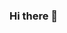 ### Hi there 👋

<!--
**BenMajestix/BenMajestix** is a ✨ _special_ ✨ repository because its `README.md` (this file) appears on your GitHub profile.

Here are some ideas to get you started:

- 🔭 I’m currently working on ... A Terminal C++ 3d Game Engine
- 🌱 I’m currently learning ... Bash-Scripting and packaging something for the AUR
- 👯 I’m looking to collaborate on ... my Friends who are not into coding (aww man)
- 💬 Ask me about ... Linux haha
- 📫 How to reach me: ... Discord Majestix#9484
- ⚡ Fun fact: ... SN15 YAY
-->
